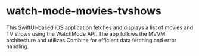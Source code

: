 # watch-mode-movies-tvshows
This SwiftUI-based iOS application fetches and displays a list of movies and TV shows using the WatchMode API. The app follows the MVVM architecture and utilizes Combine for efficient data fetching and error handling.
